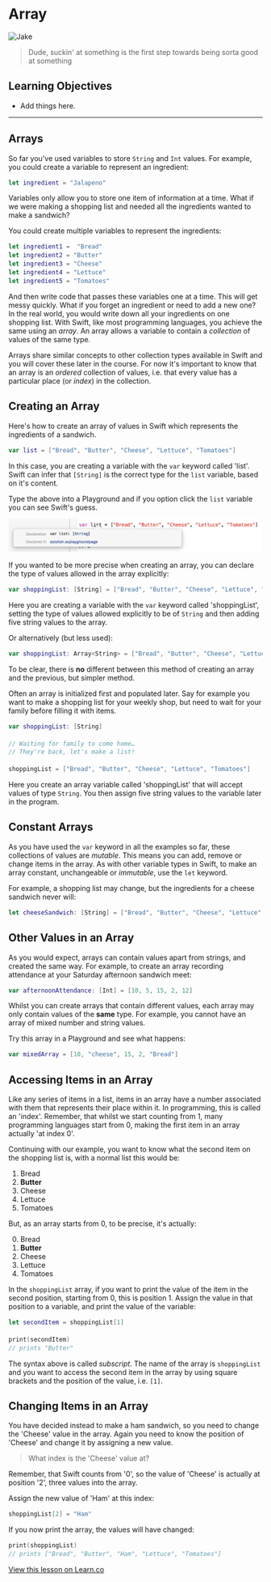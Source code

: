 # Array

![Jake](https://media.giphy.com/media/lUQxdO6Y7Vmx2/giphy.gif)

> Dude, suckin' at something is the first step towards being sorta good at something

## Learning Objectives

* Add things here.


--------------------------------------------------------------------------------

## Arrays

So far you've used variables to store `String` and `Int` values. For example, you could create a variable to represent an ingredient:

```swift
let ingredient = "Jalapeno"
```

Variables only allow you to store one item of information at a time. What if we were making a shopping list and needed all the ingredients wanted to make a sandwich?

You could create multiple variables to represent the ingredients:

```swift
let ingredient1 =  "Bread"
let ingredient2 = "Butter"
let ingredient3 = "Cheese"
let ingredient4 = "Lettuce"
let ingredient5 = "Tomatoes"
```

And then write code that passes these variables one at a time. This will get messy quickly. What if you forget an ingredient or need to add a new one? In the real world, you would write down all your ingredients on one shopping list. With Swift, like most programming languages, you achieve the same using an _array_. An array allows a variable to contain a _collection_ of values of the same type.

Arrays share similar concepts to other collection types available in Swift and you will cover these later in the course. For now it's important to know that an array is an _ordered_ collection of values, i.e. that every value has a particular place (or _index_) in the collection.

## Creating an Array

Here's how to create an array of values in Swift which represents the ingredients of a sandwich.

```swift
var list = ["Bread", "Butter", "Cheese", "Lettuce", "Tomatoes"]
```

In this case, you are creating a variable with the `var` keyword called 'list'. Swift can infer that `[String]` is the correct type for the `list` variable, based on it's content.

Type the above into a Playground and if you option click the `list` variable you can see Swift's guess.

![Inferred Type](inferred_type.png)

If you wanted to be more precise when creating an array, you can declare the type of values allowed in the array explicitly:

```swift
var shoppingList: [String] = ["Bread", "Butter", "Cheese", "Lettuce", "Tomatoes"]
```

Here you are creating a variable with the `var` keyword called 'shoppingList', setting the type of values allowed explicitly to be of `String` and then adding five string values to the array.

Or alternatively (but less used):

```swift
var shoppingList: Array<String> = ["Bread", "Butter", "Cheese", "Lettuce", "Tomatoes"]
```

To be clear, there is **no** different between this method of creating an array and the previous, but simpler method.

Often an array is initialized first and populated later. Say for example you want to make a shopping list for your weekly shop, but need to wait for your family before filling it with items.

```swift
var shoppingList: [String]

// Waiting for family to come home…
// They're back, let's make a list!

shoppingList = ["Bread", "Butter", "Cheese", "Lettuce", "Tomatoes"]
```

Here you create an array variable called 'shoppingList' that will accept values of type `String`. You then assign five string values to the variable later in the program.

## Constant Arrays

As you have used the `var` keyword in all the examples so far, these collections of values are _mutable_. This means you can add, remove or change items in the array. As with other variable types in Swift, to make an array constant, unchangeable or _immutable_, use the `let` keyword.

For example, a shopping list may change, but the ingredients for a cheese sandwich never will:

```swift
let cheeseSandwich: [String] = ["Bread", "Butter", "Cheese", "Lettuce", "Tomatoes"]
```

## Other Values in an Array

As you would expect, arrays can contain values apart from strings, and created the same way. For example, to create an array recording attendance at your Saturday afternoon sandwich meet:

```swift
var afternoonAttendance: [Int] = [10, 5, 15, 2, 12]
```

Whilst you can create arrays that contain different values, each array may only contain values of the **same** type. For example, you cannot have an array of mixed number and string values.

Try this array in a Playground and see what happens:

```swift
var mixedArray = [10, "cheese", 15, 2, "Bread"]
```

## Accessing Items in an Array

Like any series of items in a list, items in an array have a number associated with them that represents their place within it. In programming, this is called an 'index'. Remember, that whilst we start counting from 1, many programming languages start from 0, making the first item in an array actually 'at index 0'.

Continuing with our example, you want to know what the second item on the shopping list is, with a normal list this would be:

1. Bread
2. **Butter**
3. Cheese
4. Lettuce
5. Tomatoes

But, as an array starts from 0, to be precise, it's actually:

0. Bread
1. **Butter**
2. Cheese
3. Lettuce
4. Tomatoes

In the `shoppingList` array, if you want to print the value of the item in the second position, starting from 0, this is position 1\. Assign the value in that position to a variable, and print the value of the variable:

```swift
let secondItem = shoppingList[1]

print(secondItem)
// prints "Butter"
```

The syntax above is called _subscript_. The name of the array is `shoppingList` and you want to access the second item in the array by using square brackets and the position of the value, i.e. `[1]`.

## Changing Items in an Array

You have decided instead to make a ham sandwich, so you need to change the 'Cheese' value in the array. Again you need to know the position of 'Cheese' and change it by assigning a new value.

> What index is the 'Cheese' value at?

Remember, that Swift counts from '0', so the value of 'Cheese' is actually at position '2', three values into the array.

Assign the new value of 'Ham' at this index:

```swift
shoppingList[2] = "Ham"
```

If you now print the array, the values will have changed:

```swift
print(shoppingList)
// prints ["Bread", "Butter", "Ham", "Lettuce", "Tomatoes"]
```

[View this lesson on Learn.co](https://learn.co/lessons/Array)
